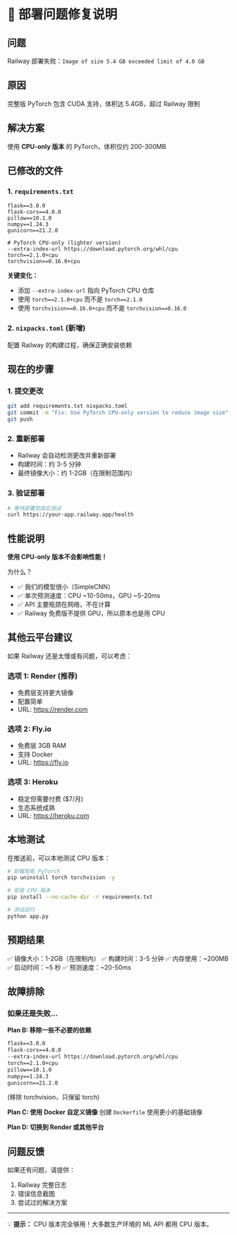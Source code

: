 # 🔧 部署问题修复说明

## 问题

Railway 部署失败：`Image of size 5.4 GB exceeded limit of 4.0 GB`

## 原因

完整版 PyTorch 包含 CUDA 支持，体积达 5.4GB，超过 Railway 限制

## 解决方案

使用 **CPU-only 版本** 的 PyTorch，体积仅约 200-300MB

## 已修改的文件

### 1. `requirements.txt`

```
flask==3.0.0
flask-cors==4.0.0
pillow==10.1.0
numpy==1.24.3
gunicorn==21.2.0

# PyTorch CPU-only (lighter version)
--extra-index-url https://download.pytorch.org/whl/cpu
torch==2.1.0+cpu
torchvision==0.16.0+cpu
```

**关键变化：**

- 添加 `--extra-index-url` 指向 PyTorch CPU 仓库
- 使用 `torch==2.1.0+cpu` 而不是 `torch==2.1.0`
- 使用 `torchvision==0.16.0+cpu` 而不是 `torchvision==0.16.0`

### 2. `nixpacks.toml` (新增)

配置 Railway 的构建过程，确保正确安装依赖

## 现在的步骤

### 1. 提交更改

```bash
git add requirements.txt nixpacks.toml
git commit -m "Fix: Use PyTorch CPU-only version to reduce image size"
git push
```

### 2. 重新部署

- Railway 会自动检测更改并重新部署
- 构建时间：约 3-5 分钟
- 最终镜像大小：约 1-2GB（在限制范围内）

### 3. 验证部署

```bash
# 等待部署完成后测试
curl https://your-app.railway.app/health
```

## 性能说明

**使用 CPU-only 版本不会影响性能！**

为什么？

- ✅ 我们的模型很小（SimpleCNN）
- ✅ 单次预测速度：CPU ~10-50ms，GPU ~5-20ms
- ✅ API 主要瓶颈在网络，不在计算
- ✅ Railway 免费版不提供 GPU，所以原本也是用 CPU

## 其他云平台建议

如果 Railway 还是太慢或有问题，可以考虑：

### 选项 1: Render (推荐)

- 免费层支持更大镜像
- 配置简单
- URL: https://render.com

### 选项 2: Fly.io

- 免费层 3GB RAM
- 支持 Docker
- URL: https://fly.io

### 选项 3: Heroku

- 稳定但需要付费 ($7/月)
- 生态系统成熟
- URL: https://heroku.com

## 本地测试

在推送前，可以本地测试 CPU 版本：

```bash
# 卸载现有 PyTorch
pip uninstall torch torchvision -y

# 安装 CPU 版本
pip install --no-cache-dir -r requirements.txt

# 测试运行
python app.py
```

## 预期结果

✅ 镜像大小：1-2GB（在限制内）
✅ 构建时间：3-5 分钟
✅ 内存使用：~200MB
✅ 启动时间：~5 秒
✅ 预测速度：~20-50ms

## 故障排除

### 如果还是失败...

**Plan B: 移除一些不必要的依赖**

```txt
flask==3.0.0
flask-cors==4.0.0
--extra-index-url https://download.pytorch.org/whl/cpu
torch==2.1.0+cpu
pillow==10.1.0
numpy==1.24.3
gunicorn==21.2.0
```

(移除 torchvision，只保留 torch)

**Plan C: 使用 Docker 自定义镜像**
创建 `Dockerfile` 使用更小的基础镜像

**Plan D: 切换到 Render 或其他平台**

## 问题反馈

如果还有问题，请提供：

1. Railway 完整日志
2. 错误信息截图
3. 尝试过的解决方案

---

💡 **提示：** CPU 版本完全够用！大多数生产环境的 ML API 都用 CPU 版本。
